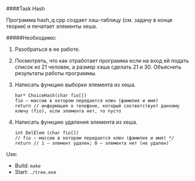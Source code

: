 ####Task Hash

Программа hash_q.cpp создает хэш-таблицу (см. задачу в конце теории) и печатает элементы хеша.  

#####Необходимо:  
 1. Разобраться в ее работе.
 2. Посмотреть, что как отработает программа если на вход ей подать список из 21 человек, а размер хэша сделать 21 и 30. Объяснить результаты работы программы.
 3. Написать функцию выборки элемента из хеша.
 
        har* ChoiceHash(char fio[])
        fio — массив в котором передается ключ (фамилия и имя)
        return // информация о телефоне, который соответствует данному ключу (fio), если элемента нет, то пусто


 4. Написать функцию удаления элемента из хеша.
 
        int DelElem (char fio[])
        // fio — массив в котором передается ключ (фамилия и имя) */
        return // 1 — элемент удален; 0 — элемента нет (не удален)`
        
Use:
 + Build: `make`  
 + Start: `./tree.exe`
